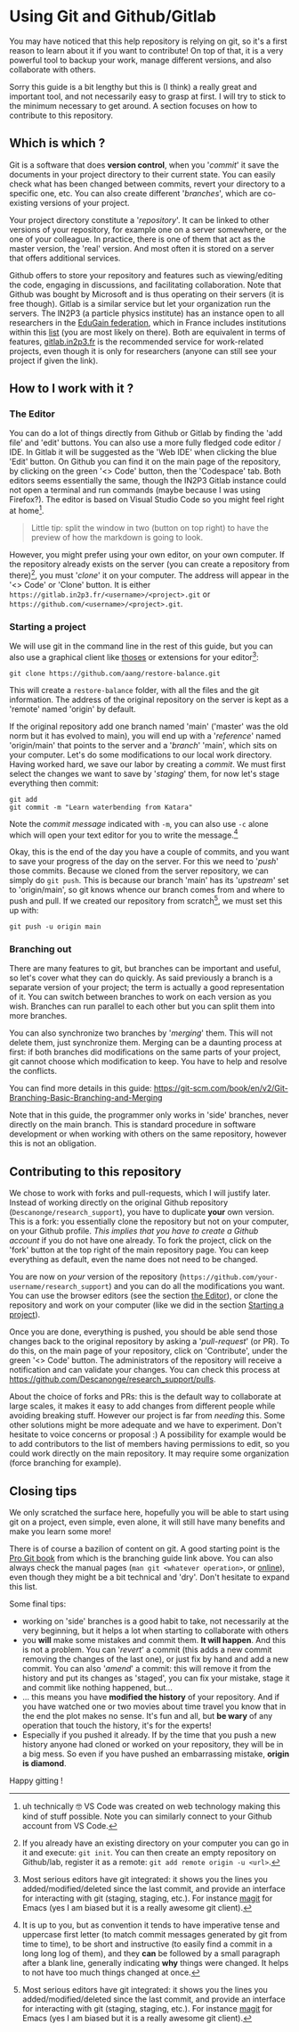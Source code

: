 # Using Git and Github/Gitlab

You may have noticed that this help repository is relying on git, so it's a first reason to learn about it if you want to contribute!
On top of that, it is a very powerful tool to backup your work, manage different versions, and also collaborate with others.

Sorry this guide is a bit lengthy but this is (I think) a really great and important tool, and not necessarily easy to grasp at first.
I will try to stick to the minimum necessary to get around. A section focuses on how to contribute to this repository.

## Which is which ?

Git is a software that does **version control**, when you '*commit*' it save the documents in your project directory to their current state.
You can easily check what has been changed between commits, revert your directory to a specific one, etc.
You can also create different '*branches*', which are co-existing versions of your project.

Your project directory constitute a '*repository*'. It can be linked to other versions of your repository, for example one on a server somewhere, or the one of your colleague.
In practice, there is one of them that act as the master version, the 'real' version. And most often it is stored on a server that offers additional services.

Github offers to store your repository and features such as viewing/editing the code, engaging in discussions, and facilitating collaboration.
Note that Github was bought by Microsoft and is thus operating on their servers (it is free though).
Gitlab is a similar service but let your organization run the servers. The IN2P3 (a particle physics institute) has an instance open to all researchers in the [EduGain federation](https://technical.edugain.org/status), which in France includes institutions within this [list](https://services.renater.fr/federation/introduction/la-federation-education-recherche/fer-idps) (you are most likely on there).
Both are equivalent in terms of features, [gitlab.in2p3.fr](https://gitlab.in2p3.fr) is the recommended service for work-related projects, even though it is only for researchers (anyone can still see your project if given the link).

## How to I work with it ?

### The Editor

You can do a lot of things directly from Github or Gitlab by finding the 'add file' and 'edit' buttons. You can also use a more fully fledged code editor / IDE. In Gitlab it will be suggested as the 'Web IDE' when clicking the blue 'Edit' button. On Github you can find it on the main page of the repository, by clicking on the green '<> Code' button, then the 'Codespace' tab.
Both editors seems essentially the same, though the IN2P3 Gitlab instance could not open a terminal and run commands (maybe because I was using Firefox?).
The editor is based on Visual Studio Code so you might feel right at home[^1].

> Little tip: split the window in two (button on top right) to have the preview of how the markdown is going to look.

However, you might prefer using your own editor, on your own computer.
If the repository already exists on the server (you can create a repository from there)[^2], you must '*clone*' it on your computer.
The address will appear in the '<> Code' or 'Clone' button. It is either `https://gitlab.in2p3.fr/<username>/<project>.git` or `https://github.com/<username>/<project>.git`.

[^1]: uh technically 🤓 VS Code was created on web technology making this kind of stuff possible. Note you can similarly connect to your Github account from VS Code.

[^2]: If you already have an existing directory on your computer you can go in it and execute:
      `git init`. You can then create an empty repository on Github/lab, register it as a remote:
      `git add remote origin -u <url>`.


### Starting a project

We will use git in the command line in the rest of this guide, but you can also use a graphical client like [thoses](https://git-scm.com/downloads/guis) or extensions for your editor[^3]:
``` shell
git clone https://github.com/aang/restore-balance.git
```
This will create a `restore-balance` folder, with all the files and the git information.
The address of the original repository on the server is kept as a 'remote' named 'origin' by default.

If the original repository add one branch named 'main' ('master' was the old norm but it has evolved to main), you will end up with a '*reference*' named 'origin/main' that points to the server and a '*branch*' 'main', which sits on your computer.
Let's do some modifications to our local work directory. Having worked hard, we save our labor by creating a *commit*. We must first select the changes we want to save by '*staging*' them, for now let's stage everything then commit:
``` shell
git add
git commit -m "Learn waterbending from Katara"
```
Note the *commit message* indicated with `-m`, you can also use `-c` alone which will open your text editor for you to write the message.[^4]

Okay, this is the end of the day you have a couple of commits, and you want to save your progress of the day on the server. For this we need to '*push*' those commits.
Because we cloned from the server repository, we can simply do `git push`.
This is because our branch 'main' has its '*upstream*' set to 'origin/main', so git knows whence our branch comes from and where to push and pull.
If we created our repository from scratch[^3], we must set this up with:
``` shell
git push -u origin main
```

[^3]: Most serious editors have git integrated: it shows you the lines you
    added/modified/deleted since the last commit, and provide an interface for
    interacting with git (staging, staging, etc.). For instance
    [magit](https://magit.vc/) for Emacs (yes I am biased but it is a really
    awesome git client).

[^4]: It is up to you, but as convention it tends to have imperative tense and uppercase
    first letter (to match commit messages generated by git from time to time), to be
    short and instructive (to easily find a commit in a long long log of them), and they
    **can** be followed by a small paragraph after a blank line, generally indicating
    **why** things were changed. It helps to not have too much things changed at once.

### Branching out

There are many features to git, but branches can be important and useful, so let's cover what they can do quickly.
As said previously a branch is a separate version of your project; the term is actually a good representation of it.
You can switch between branches to work on each version as you wish.
Branches can run parallel to each other but you can split them into more branches.

You can also synchronize two branches by '*merging*' them. This will not delete them, just synchronize them.
Merging can be a daunting process at first: if both branches did modifications on the same parts of your project, git cannot choose which modification to keep. You have to help and resolve the conflicts.

You can find more details in this guide: https://git-scm.com/book/en/v2/Git-Branching-Basic-Branching-and-Merging

Note that in this guide, the programmer only works in 'side' branches, never directly on the main branch.
This is standard procedure in software development or when working with others on the same repository, however this is not an obligation.

## Contributing to this repository

We chose to work with forks and pull-requests, which I will justify later.
Instead of working directly on the original Github repository (`Descanonge/research_support`), you have to duplicate **your** own version. This is a fork: you essentially clone the repository but not on your computer, on your Github profile.
*This implies that you have to create a Github account* if you do not have one already.
To fork the project, click on the 'fork' button at the top right of the main repository page. You can keep everything as default, even the name does not need to be changed.

You are now on *your* version of the repository (`https://github.com/your-username/research_support`) and you can do all the modifications you want.
You can use the browser editors (see the section [the Editor](the-editor)), or clone the repository and work on your computer (like we did in the section [Starting a project](starting-a-project)).

Once you are done, everything is pushed, you should be able send those changes back to the original repository by asking a '*pull-request*' (or PR). To do this, on the main page of your repository, click on 'Contribute', under the green '<> Code' button.
The administrators of the repository will receive a notification and can validate your changes. You can check this process at https://github.com/Descanonge/research_support/pulls.

About the choice of forks and PRs: this is the default way to collaborate at large scales, it makes it easy to add changes from different people while avoiding breaking stuff.
However our project is far from *needing* this. Some other solutions might be more adequate and we have to experiment. Don't hesitate to voice concerns or proposal :)
A possibility for example would be to add contributors to the list of members having permissions to edit, so you could work directly on the main repository. It may require some organization (force branching for example).

## Closing tips 

We only scratched the surface here, hopefully you will be able to start using git on a project, even simple, even alone, it will still have many benefits and make you learn some more!

There is of course a bazilion of content on git. A good starting point is the [Pro Git book](https://git-scm.com/book/en/v2) from which is the branching guide link above.
You can also always check the manual pages (`man git <whatever operation>`, or [online](https://git-scm.com/doc)), even though they might be a bit technical and 'dry'.
Don't hesitate to expand this list.

Some final tips:
- working on 'side' branches is a good habit to take, not necessarily at the very beginning, but it helps a lot when starting to collaborate with others
- you **will** make some mistakes and commit them. **It will happen**. And this is not a problem. You can '*revert*' a commit (this adds a new commit removing the changes of the last one), or just fix by hand and add a new commit.
  You can also '*amend*' a commit: this will remove it from the history and put its changes as 'staged', you can fix your mistake, stage it and commit like nothing happened, but...
- ... this means you have **modified the history** of your repository. And if you have watched one or two movies about time travel you know that in the end the plot makes no sense. It's fun and all, but **be wary** of any operation that touch the history, it's for the experts!
- Especially if you pushed it already. If by the time that you push a new history anyone had cloned or worked on your repository, they will be in a big mess. So even if you have pushed an embarrassing mistake, **origin is diamond**.

Happy gitting !
